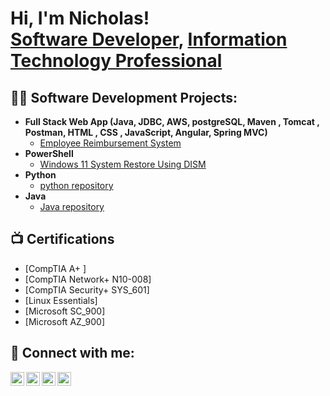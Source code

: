 <h1>Hi, I'm Nicholas! <br/><a href="https://github.com/njs33487/python-html-css-javascript">Software Developer</a>, <a href="https://www.linkedin.com/in/njs33487/">Information Technology Professional</a>
  
<h2>👨‍💻 Software Development Projects:</h2>

- <b>Full Stack Web App (Java, JDBC, AWS, postgreSQL, Maven , Tomcat , Postman, HTML , CSS , JavaScript, Angular, Spring MVC)</b>
    - [Employee Reimbursement System](https://github.com/njs33487/Java_Python_HTML_CSS_JavaScript/tree/main/nicholasStanleyCode/EmployeeReimburementSystem)
- <b>PowerShell</b>
    - [Windows 11 System Restore Using DISM](https://github.com/njs33487/System-Restore-win11)
- <b>Python</b>
    - [python repository](https://github.com/njs33487/Java_Python_HTML_CSS_JavaScript/tree/main/Python)
- <b>Java</b>
    - [Java repository](https://github.com/njs33487/Java_Python_HTML_CSS_JavaScript/tree/main/nicholasStanleyCode/nickJava/hackerrank-solutions)

<h2>📺 Certifications</h2>

  - [CompTIA A+ ] 
  - [CompTIA Network+ N10-008] 
  - [CompTIA Security+ SYS_601]
  - [Linux Essentials]
  - [Microsoft SC_900]
  - [Microsoft AZ_900]
  
<h2> 🤳 Connect with me:</h2>

[<img align="left" alt="NicholasStanley | YouTube" width="22px" src="https://cdn.jsdelivr.net/npm/simple-icons@v3/icons/youtube.svg" />][youtube]
[<img align="left" alt="NicholasStanley | Twitter" width="22px" src="https://cdn.jsdelivr.net/npm/simple-icons@v3/icons/twitter.svg" />][twitter]
[<img align="left" alt="NicholasStanley | LinkedIn" width="22px" src="https://cdn.jsdelivr.net/npm/simple-icons@v3/icons/linkedin.svg" />][linkedin]
[<img align="left" alt="NicholasStanley | Instagram" width="22px" src="https://cdn.jsdelivr.net/npm/simple-icons@v3/icons/instagram.svg" />][instagram]

[twitter]: https://linkedin.com/in/njs33487
[youtube]: https://linkedin.com/in/njs33487
[instagram]: https://linkedin.com/in/njs33487
[linkedin]: https://linkedin.com/in/njs33487

